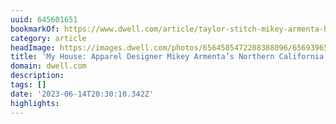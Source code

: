 ```yaml
---
uuid: 645601651
bookmarkOf: https://www.dwell.com/article/taylor-stitch-mikey-armenta-home-tour-436891a1
category: article
headImage: https://images.dwell.com/photos/6564585472208388096/6569396547011756032/large.jpg
title: 'My House: Apparel Designer Mikey Armenta’s Northern California Surf Retreat'
domain: dwell.com
description:
tags: []
date: '2023-06-14T20:30:10.342Z'
highlights:
---
```




